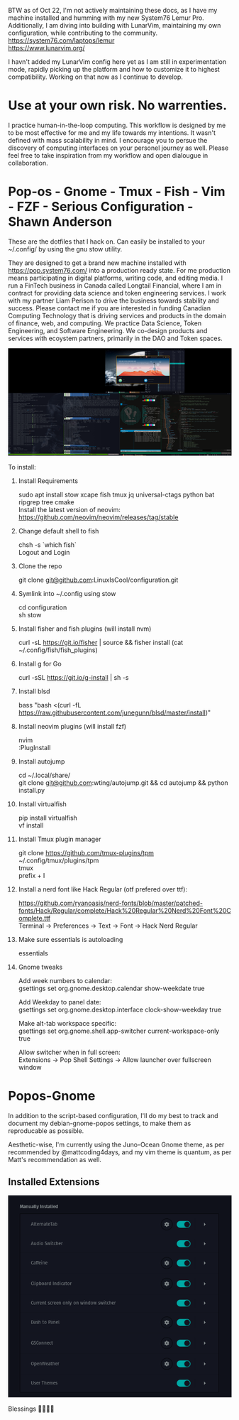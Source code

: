 BTW as of Oct 22, I'm not actively maintaining these docs, as I have my machine installed and humming with my new System76 Lemur Pro. Additionally, I am diving into building with LunarVim, maintaining my own configuration, while contributing to the community.   
https://system76.com/laptops/lemur    
https://www.lunarvim.org/   

I havn't added my LunarVim config here yet as I am still in experimentation mode, rapidly picking up the platform and how to customize it to highest compatibility. Working on that now as I continue to develop. 

# Use at your own risk. No warrenties. 
I practice human-in-the-loop computing. This workflow is designed by me to be most effective for me and my life towards my intentions. It wasn't defined with mass scalability in mind. I encourage you to persue the discovery of computing interfaces on your personel journey as well. Please feel free to take inspiration from my workflow and open dialougue in collaboration.  

# Pop-os - Gnome - Tmux - Fish - Vim - FZF - Serious Configuration - Shawn Anderson
These are the dotfiles that I hack on. Can easily be installed to your ~/.config/ by using the gnu stow utility.

They are designed to get a brand new machine installed with https://pop.system76.com/ into a production ready state. For me production means participating in digital platforms, writing code, and editing media. I run a FinTech business in Canada called Longtail Financial, where I am in contract for providing data science and token engineering services. I work with my partner Liam Perison to drive the business towards stability and success. Please contact me if you are interested in funding Canadian Computing Technology that is driving services and products in the domain of finance, web, and computing. We practice Data Science, Token Engineering, and Software Engineering. We co-design products and services with ecoystem partners, primarily in the DAO and Token spaces. 

<div align="center">
  <img src="https://raw.githubusercontent.com/LinuxIsCool/configuration/master/popos-gnome/Screenshot%20from%202020-09-29%2001-56-33.png"/>
</div>

To install:  
1. Install Requirements
	
	sudo apt install stow xcape fish tmux jq universal-ctags python bat ripgrep tree cmake  
	Install the latest version of neovim: https://github.com/neovim/neovim/releases/tag/stable  
	
2. Change default shell to fish
  
	chsh -s \`which fish\`  
	Logout and Login 
	
2. Clone the repo  

	git clone git@github.com:LinuxIsCool/configuration.git  
	
3. Symlink into ~/.config using stow  

	cd configuration  
	sh stow  
	
	
5. Install fisher and fish plugins (will install nvm)

	curl -sL https://git.io/fisher | source && fisher install (cat ~/.config/fish/fish_plugins)
	
6. Install g for Go

	curl -sSL https://git.io/g-install | sh -s

7. Install blsd

	bass "bash <(curl -fL https://raw.githubusercontent.com/junegunn/blsd/master/install)"

8. Install neovim plugins (will install fzf)

	nvim  
	:PlugInstall  
	
9. Install autojump

	cd ~/.local/share/  
	git clone git@github.com:wting/autojump.git && cd autojump && python install.py
	
10. Install virtualfish

	pip install virtualfish  
	vf install  
	
11. Install Tmux plugin manager

	git clone https://github.com/tmux-plugins/tpm ~/.config/tmux/plugins/tpm  
	tmux  
	prefix + I  
	
12. Install a nerd font like Hack Regular (otf prefered over ttf): 
 
	https://github.com/ryanoasis/nerd-fonts/blob/master/patched-fonts/Hack/Regular/complete/Hack%20Regular%20Nerd%20Font%20Complete.ttf  
	Terminal -> Preferences -> Text -> Font -> Hack Nerd Regular  
	
13. Make sure essentials is autoloading

	essentials

14. Gnome tweaks
	
	Add week numbers to calendar:  
	gsettings set org.gnome.desktop.calendar show-weekdate true
	
	Add Weekday to panel date:  
	gsettings set org.gnome.desktop.interface clock-show-weekday true
	
	Make alt-tab workspace specific:  
	gsettings set org.gnome.shell.app-switcher current-workspace-only true
	
	Allow switcher when in full screen:  
	Extensions -> Pop Shell Settings -> Allow launcher over fullscreen window  
	
	
# Popos-Gnome
In addition to the script-based configuration, I'll do my best to track and document my debian-gnome-popos settings, to make them as reproducable as possible.

Aesthetic-wise, I'm currently using the Juno-Ocean Gnome theme, as per recommended by @mattcoding4days, and my vim theme is quantum, as per Matt's recommendation as well.

## Installed Extensions
<div align="center">
  <img src="https://raw.githubusercontent.com/LinuxIsCool/configuration/master/popos-gnome/extensions-nov-26-2020.png"/>
</div>

Blessings 🌟💎🦋💖
